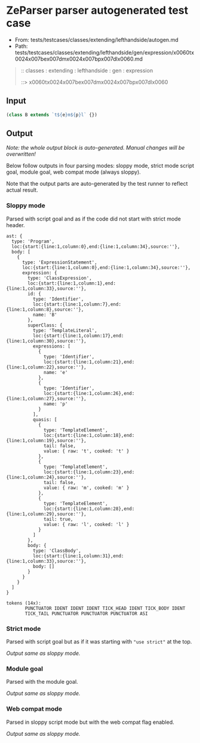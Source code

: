 # ZeParser parser autogenerated test case

- From: tests/testcases/classes/extending/lefthandside/autogen.md
- Path: tests/testcases/classes/extending/lefthandside/gen/expression/x0060tx0024x007bex007dmx0024x007bpx007dlx0060.md

> :: classes : extending : lefthandside : gen : expression
>
> ::> x0060tx0024x007bex007dmx0024x007bpx007dlx0060

## Input


`````js
(class B extends `t${e}m${p}l` {})
`````

## Output

_Note: the whole output block is auto-generated. Manual changes will be overwritten!_

Below follow outputs in four parsing modes: sloppy mode, strict mode script goal, module goal, web compat mode (always sloppy).

Note that the output parts are auto-generated by the test runner to reflect actual result.

### Sloppy mode

Parsed with script goal and as if the code did not start with strict mode header.

`````
ast: {
  type: 'Program',
  loc:{start:{line:1,column:0},end:{line:1,column:34},source:''},
  body: [
    {
      type: 'ExpressionStatement',
      loc:{start:{line:1,column:0},end:{line:1,column:34},source:''},
      expression: {
        type: 'ClassExpression',
        loc:{start:{line:1,column:1},end:{line:1,column:33},source:''},
        id: {
          type: 'Identifier',
          loc:{start:{line:1,column:7},end:{line:1,column:8},source:''},
          name: 'B'
        },
        superClass: {
          type: 'TemplateLiteral',
          loc:{start:{line:1,column:17},end:{line:1,column:30},source:''},
          expressions: [
            {
              type: 'Identifier',
              loc:{start:{line:1,column:21},end:{line:1,column:22},source:''},
              name: 'e'
            },
            {
              type: 'Identifier',
              loc:{start:{line:1,column:26},end:{line:1,column:27},source:''},
              name: 'p'
            }
          ],
          quasis: [
            {
              type: 'TemplateElement',
              loc:{start:{line:1,column:18},end:{line:1,column:19},source:''},
              tail: false,
              value: { raw: 't', cooked: 't' }
            },
            {
              type: 'TemplateElement',
              loc:{start:{line:1,column:23},end:{line:1,column:24},source:''},
              tail: false,
              value: { raw: 'm', cooked: 'm' }
            },
            {
              type: 'TemplateElement',
              loc:{start:{line:1,column:28},end:{line:1,column:29},source:''},
              tail: true,
              value: { raw: 'l', cooked: 'l' }
            }
          ]
        },
        body: {
          type: 'ClassBody',
          loc:{start:{line:1,column:31},end:{line:1,column:33},source:''},
          body: []
        }
      }
    }
  ]
}

tokens (14x):
       PUNCTUATOR IDENT IDENT IDENT TICK_HEAD IDENT TICK_BODY IDENT
       TICK_TAIL PUNCTUATOR PUNCTUATOR PUNCTUATOR ASI
`````

### Strict mode

Parsed with script goal but as if it was starting with `"use strict"` at the top.

_Output same as sloppy mode._

### Module goal

Parsed with the module goal.

_Output same as sloppy mode._

### Web compat mode

Parsed in sloppy script mode but with the web compat flag enabled.

_Output same as sloppy mode._
